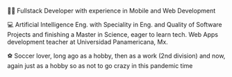 🧑‍💻 Fullstack Developer with experience in Mobile and Web Development 

💻 Artificial Intelligence Eng. with Speciality in Eng. and Quality of Software Projects and finishing a Master in Science, eager to learn tech. Web Apps development teacher at Universidad Panamericana, Mx.

⚽ Soccer lover, long ago as a hobby, then as a work (2nd division) and now, again just as a hobby so as not to go crazy in this pandemic time

<!--
**erickgtzh/erickgtzh** is a ✨ _special_ ✨ repository because its `README.md` (this file) appears on your GitHub profile.

Here are some ideas to get you started:

- 🔭 I’m currently working on ...
- 🌱 I’m currently learning ...
- 👯 I’m looking to collaborate on ...
- 🤔 I’m looking for help with ...
- 💬 Ask me about ...
- 📫 How to reach me: ...
- 😄 Pronouns: ...
- ⚡ Fun fact: ...
-->
